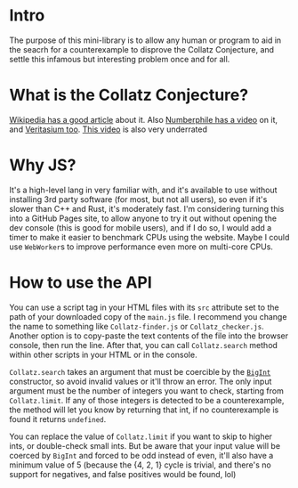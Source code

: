 # Intro
The purpose of this mini-library is to allow any human or program to aid in the seacrh for a counterexample to disprove the Collatz Conjecture, and settle this infamous but interesting problem once and for all.

# What is the Collatz Conjecture?
[Wikipedia has a good article](https://en.wikipedia.org/wiki/Collatz_conjecture) about it. Also [Numberphile has a video](https://youtu.be/5mFpVDpKX70) on it, and [Veritasium too](https://youtu.be/094y1Z2wpJg). [This video](https://youtu.be/i4OTNm7bRP8) is also very underrated

# Why JS?
It's a high-level lang in very familiar with, and it's available to use without installing 3rd party software (for most, but not all users), so even if it's slower than C++ and Rust, it's moderately fast. I'm considering turning this into a GitHub Pages site, to allow anyone to try it out without opening the dev console (this is good for mobile users), and if I do so, I would add a timer to make it easier to benchmark CPUs using the website. Maybe I could use `WebWorker`s to improve performance even more on multi-core CPUs.

# How to use the API
You can use a script tag in your HTML files with its `src` attribute set to the path of your downloaded copy of the `main.js` file. I recommend you change the name to something like `Collatz-finder.js` or `Collatz_checker.js`. Another option is to copy-paste the text contents of the file into the browser console, then run the line. After that, you can call `Collatz.search` method within other scripts in your HTML or in the console.

`Collatz.search` takes an argument that must be coercible by the [`BigInt`](https://tc39.es/ecma262/multipage/numbers-and-dates.html#sec-bigint-constructor) constructor, so avoid invalid values or it'll throw an error. The only input argument must be the number of integers you want to check, starting from `Collatz.limit`. If any of those integers is detected to be a counterexample, the method will let you know by returning that int, if no counterexample is found it returns `undefined`.

You can replace the value of `Collatz.limit` if you want to skip to higher ints, or double-check small ints. But be aware that your input value will be coerced by `BigInt` and forced to be odd instead of even, it'll also have a minimum value of 5 (because the {4, 2, 1} cycle is trivial, and there's no support for negatives, and false positives would be found, lol)
